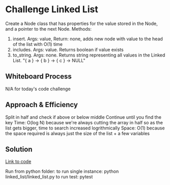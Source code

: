 # Challenge Linked List
Create a Node class that has properties for the value stored in the Node, and a pointer to the next Node.
Methods:
1. insert.  Args: value, Return: none, adds new node with value to the head of the list with O(1) time
2. includes.  Args: value.  Returns boolean if value exists
3. to_string.  Args: none.  Returns string representing all values in the Linked List.  "{ a } -> { b } -> { c } -> NULL"

## Whiteboard Process
N/A for today's code challenge


## Approach & Efficiency
Split in half and check if above or below middle
Continue until you find the key
Time: O(log N) because we're always cutting the array in half so as the list gets bigger, time to search increased logrithmically
Space: O(1) because the space required is always just the size of the list + a few variables

## Solution
[Link to code](https://github.com/mikeshen7/data-structures-and-algorithms/blob/main/python/code_challenges/array_binary_search/binary_search.py)

Run from python folder:
to run single instance: python linked_list/linked_list.py
to run test: pytest
